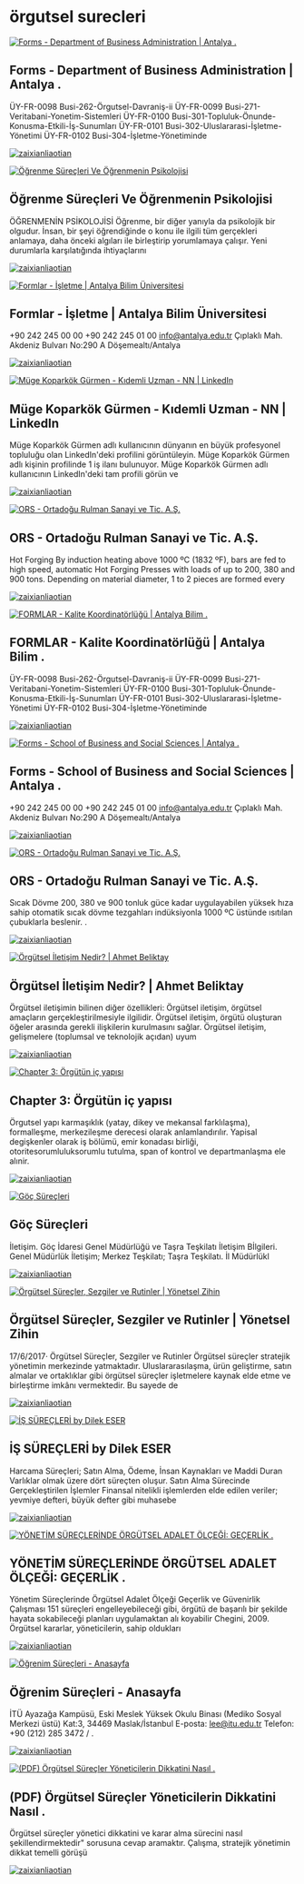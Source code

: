 # örgutsel surecleri
<a href="https://mnn.zoosnet.net/LR/Chatpre.aspx?id=MNN94995150&p=https://topgrinding.com/" target="_blank">![Forms - Department of Business Administration | Antalya .](https://github.com/technlg/images/blob/main/35.jpg)</a>
## Forms - Department of Business Administration | Antalya .
ÜY-FR-0098 Busi-262-Örgutsel-Davraniş-ii ÜY-FR-0099 Busi-271-Veritabani-Yonetim-Sistemleri ÜY-FR-0100 Busi-301-Topluluk-Önunde-Konusma-Etkili-İş-Sunumları ÜY-FR-0101 Busi-302-Uluslararasi-İşletme-Yönetimi ÜY-FR-0102 Busi-304-İşletme-Yönetiminde
<a href="https://mnn.zoosnet.net/LR/Chatpre.aspx?id=MNN94995150&p=https://topgrinding.com/" target="_blank"><img src="https://github.com/technlg/images/raw/main/chat11.jpg" alt="zaixianliaotian"/></a><a href="//whatsapp.shibangsoft.com/WhatsApp.php" ><img src="https://github.com/technlg/images/raw/main/chat11.png" alt=""></a>
<a href="https://mnn.zoosnet.net/LR/Chatpre.aspx?id=MNN94995150&p=https://topgrinding.com/" target="_blank">![Öğrenme Süreçleri Ve Öğrenmenin Psikolojisi](https://github.com/technlg/images/blob/main/6.jpg)</a>
## Öğrenme Süreçleri Ve Öğrenmenin Psikolojisi
ÖĞRENMENİN PSİKOLOJİSİ Öğrenme, bir diğer yanıyla da psikolojik bir olgudur. İnsan, bir şeyi öğrendiğinde o konu ile ilgili tüm gerçekleri anlamaya, daha önceki algıları ile birleştirip yorumlamaya çalışır. Yeni durumlarla karşılatığında ihtiyaçlarını
<a href="https://mnn.zoosnet.net/LR/Chatpre.aspx?id=MNN94995150&p=https://topgrinding.com/" target="_blank"><img src="https://github.com/technlg/images/raw/main/chat11.jpg" alt="zaixianliaotian"/></a><a href="//whatsapp.shibangsoft.com/WhatsApp.php" ><img src="https://github.com/technlg/images/raw/main/chat11.png" alt=""></a>
<a href="https://mnn.zoosnet.net/LR/Chatpre.aspx?id=MNN94995150&p=https://topgrinding.com/" target="_blank">![Formlar - İşletme | Antalya Bilim Üniversitesi](https://github.com/technlg/images/blob/main/19.jpg)</a>
## Formlar - İşletme | Antalya Bilim Üniversitesi
+90 242 245 00 00 +90 242 245 01 00 info@antalya.edu.tr Çıplaklı Mah. Akdeniz Bulvarı No:290 A Döşemealtı/Antalya
<a href="https://mnn.zoosnet.net/LR/Chatpre.aspx?id=MNN94995150&p=https://topgrinding.com/" target="_blank"><img src="https://github.com/technlg/images/raw/main/chat11.jpg" alt="zaixianliaotian"/></a><a href="//whatsapp.shibangsoft.com/WhatsApp.php" ><img src="https://github.com/technlg/images/raw/main/chat11.png" alt=""></a>
<a href="https://mnn.zoosnet.net/LR/Chatpre.aspx?id=MNN94995150&p=https://topgrinding.com/" target="_blank">![Müge Koparkök Gürmen - Kıdemli Uzman - NN | LinkedIn](https://github.com/technlg/images/blob/main/57.jpg)</a>
## Müge Koparkök Gürmen - Kıdemli Uzman - NN | LinkedIn
Müge Koparkök Gürmen adlı kullanıcının dünyanın en büyük profesyonel topluluğu olan LinkedIn'deki profilini görüntüleyin. Müge Koparkök Gürmen adlı kişinin profilinde 1 iş ilanı bulunuyor. Müge Koparkök Gürmen adlı kullanıcının LinkedIn'deki tam profili görün ve 
<a href="https://mnn.zoosnet.net/LR/Chatpre.aspx?id=MNN94995150&p=https://topgrinding.com/" target="_blank"><img src="https://github.com/technlg/images/raw/main/chat11.jpg" alt="zaixianliaotian"/></a><a href="//whatsapp.shibangsoft.com/WhatsApp.php" ><img src="https://github.com/technlg/images/raw/main/chat11.png" alt=""></a>
<a href="https://mnn.zoosnet.net/LR/Chatpre.aspx?id=MNN94995150&p=https://topgrinding.com/" target="_blank">![ORS - Ortadoğu Rulman Sanayi ve Tic. A.Ş.](https://github.com/technlg/images/blob/main/14.jpg)</a>
## ORS - Ortadoğu Rulman Sanayi ve Tic. A.Ş.
Hot Forging By induction heating above 1000 ºC (1832 ºF), bars are fed to high speed, automatic Hot Forging Presses with loads of up to 200, 380 and 900 tons. Depending on material diameter, 1 to 2 pieces are formed every
<a href="https://mnn.zoosnet.net/LR/Chatpre.aspx?id=MNN94995150&p=https://topgrinding.com/" target="_blank"><img src="https://github.com/technlg/images/raw/main/chat11.jpg" alt="zaixianliaotian"/></a><a href="//whatsapp.shibangsoft.com/WhatsApp.php" ><img src="https://github.com/technlg/images/raw/main/chat11.png" alt=""></a>
<a href="https://mnn.zoosnet.net/LR/Chatpre.aspx?id=MNN94995150&p=https://topgrinding.com/" target="_blank">![FORMLAR - Kalite Koordinatörlüğü | Antalya Bilim .](https://github.com/technlg/images/blob/main/41.jpg)</a>
## FORMLAR - Kalite Koordinatörlüğü | Antalya Bilim .
ÜY-FR-0098 Busi-262-Örgutsel-Davraniş-ii ÜY-FR-0099 Busi-271-Veritabani-Yonetim-Sistemleri ÜY-FR-0100 Busi-301-Topluluk-Önunde-Konusma-Etkili-İş-Sunumları ÜY-FR-0101 Busi-302-Uluslararasi-İşletme-Yönetimi ÜY-FR-0102 Busi-304-İşletme-Yönetiminde
<a href="https://mnn.zoosnet.net/LR/Chatpre.aspx?id=MNN94995150&p=https://topgrinding.com/" target="_blank"><img src="https://github.com/technlg/images/raw/main/chat11.jpg" alt="zaixianliaotian"/></a><a href="//whatsapp.shibangsoft.com/WhatsApp.php" ><img src="https://github.com/technlg/images/raw/main/chat11.png" alt=""></a>
<a href="https://mnn.zoosnet.net/LR/Chatpre.aspx?id=MNN94995150&p=https://topgrinding.com/" target="_blank">![Forms - School of Business and Social Sciences | Antalya .](https://github.com/technlg/images/blob/main/12.jpg)</a>
## Forms - School of Business and Social Sciences | Antalya .
+90 242 245 00 00 +90 242 245 01 00 info@antalya.edu.tr Çıplaklı Mah. Akdeniz Bulvarı No:290 A Döşemealtı/Antalya
<a href="https://mnn.zoosnet.net/LR/Chatpre.aspx?id=MNN94995150&p=https://topgrinding.com/" target="_blank"><img src="https://github.com/technlg/images/raw/main/chat11.jpg" alt="zaixianliaotian"/></a><a href="//whatsapp.shibangsoft.com/WhatsApp.php" ><img src="https://github.com/technlg/images/raw/main/chat11.png" alt=""></a>
<a href="https://mnn.zoosnet.net/LR/Chatpre.aspx?id=MNN94995150&p=https://topgrinding.com/" target="_blank">![ORS - Ortadoğu Rulman Sanayi ve Tic. A.Ş.](https://github.com/technlg/images/blob/main/6.jpg)</a>
## ORS - Ortadoğu Rulman Sanayi ve Tic. A.Ş.
Sıcak Dövme 200, 380 ve 900 tonluk güce kadar uygulayabilen yüksek hıza sahip otomatik sıcak dövme tezgahları indüksiyonla 1000 ºC üstünde ısıtılan çubuklarla beslenir. .
<a href="https://mnn.zoosnet.net/LR/Chatpre.aspx?id=MNN94995150&p=https://topgrinding.com/" target="_blank"><img src="https://github.com/technlg/images/raw/main/chat11.jpg" alt="zaixianliaotian"/></a><a href="//whatsapp.shibangsoft.com/WhatsApp.php" ><img src="https://github.com/technlg/images/raw/main/chat11.png" alt=""></a>
<a href="https://mnn.zoosnet.net/LR/Chatpre.aspx?id=MNN94995150&p=https://topgrinding.com/" target="_blank">![Örgütsel İletişim Nedir? | Ahmet Beliktay](https://github.com/technlg/images/blob/main/32.jpg)</a>
## Örgütsel İletişim Nedir? | Ahmet Beliktay
Örgütsel iletişimin bilinen diğer özellikleri: Örgütsel iletişim, örgütsel amaçların gerçekleştirilmesiyle ilgilidir. Örgütsel iletişim, örgütü oluşturan öğeler arasında gerekli ilişkilerin kurulmasını sağlar. Örgütsel iletişim, gelişmelere (toplumsal ve teknolojik açıdan) uyum 
<a href="https://mnn.zoosnet.net/LR/Chatpre.aspx?id=MNN94995150&p=https://topgrinding.com/" target="_blank"><img src="https://github.com/technlg/images/raw/main/chat11.jpg" alt="zaixianliaotian"/></a><a href="//whatsapp.shibangsoft.com/WhatsApp.php" ><img src="https://github.com/technlg/images/raw/main/chat11.png" alt=""></a>
<a href="https://mnn.zoosnet.net/LR/Chatpre.aspx?id=MNN94995150&p=https://topgrinding.com/" target="_blank">![Chapter 3: Örgütün iç yapısı](https://github.com/technlg/images/blob/main/47.jpg)</a>
## Chapter 3: Örgütün iç yapısı
Örgutsel yapı karmaşıklık (yatay, dikey ve mekansal farklılaşma), formalleşme, merkezileşme derecesi olarak anlamlandırılır. Yapisal degişkenler olarak iş bölümü, emir konadası birliği, otoritesorumluluksorumlu tutulma, span of kontrol ve departmanlaşma ele alınir.
<a href="https://mnn.zoosnet.net/LR/Chatpre.aspx?id=MNN94995150&p=https://topgrinding.com/" target="_blank"><img src="https://github.com/technlg/images/raw/main/chat11.jpg" alt="zaixianliaotian"/></a><a href="//whatsapp.shibangsoft.com/WhatsApp.php" ><img src="https://github.com/technlg/images/raw/main/chat11.png" alt=""></a>
<a href="https://mnn.zoosnet.net/LR/Chatpre.aspx?id=MNN94995150&p=https://topgrinding.com/" target="_blank">![Göç Süreçleri](https://github.com/technlg/images/blob/main/35.jpg)</a>
## Göç Süreçleri
İletişim. Göç İdaresi Genel Müdürlüğü ve Taşra Teşkilatı İletişim Bİlgileri. Genel Müdürlük İletişim; Merkez Teşkilatı; Taşra Teşkilatı. İl Müdürlükl
<a href="https://mnn.zoosnet.net/LR/Chatpre.aspx?id=MNN94995150&p=https://topgrinding.com/" target="_blank"><img src="https://github.com/technlg/images/raw/main/chat11.jpg" alt="zaixianliaotian"/></a><a href="//whatsapp.shibangsoft.com/WhatsApp.php" ><img src="https://github.com/technlg/images/raw/main/chat11.png" alt=""></a>
<a href="https://mnn.zoosnet.net/LR/Chatpre.aspx?id=MNN94995150&p=https://topgrinding.com/" target="_blank">![Örgütsel Süreçler, Sezgiler ve Rutinler | Yönetsel Zihin](https://github.com/technlg/images/blob/main/13.jpg)</a>
## Örgütsel Süreçler, Sezgiler ve Rutinler | Yönetsel Zihin
17/6/2017· Örgütsel Süreçler, Sezgiler ve Rutinler Örgütsel süreçler stratejik yönetimin merkezinde yatmaktadır. Uluslararasılaşma, ürün geliştirme, satın almalar ve ortaklıklar gibi örgütsel süreçler işletmelere kaynak elde etme ve birleştirme imkânı vermektedir. Bu sayede de 
<a href="https://mnn.zoosnet.net/LR/Chatpre.aspx?id=MNN94995150&p=https://topgrinding.com/" target="_blank"><img src="https://github.com/technlg/images/raw/main/chat11.jpg" alt="zaixianliaotian"/></a><a href="//whatsapp.shibangsoft.com/WhatsApp.php" ><img src="https://github.com/technlg/images/raw/main/chat11.png" alt=""></a>
<a href="https://mnn.zoosnet.net/LR/Chatpre.aspx?id=MNN94995150&p=https://topgrinding.com/" target="_blank">![İŞ SÜREÇLERİ by Dilek ESER](https://github.com/technlg/images/blob/main/61.jpg)</a>
## İŞ SÜREÇLERİ by Dilek ESER
Harcama Süreçleri; Satın Alma, Ödeme, İnsan Kaynakları ve Maddi Duran Varlıklar olmak üzere dört süreçten oluşur. Satın Alma Sürecinde Gerçekleştirilen İşlemler Finansal nitelikli işlemlerden elde edilen veriler; yevmiye defteri, büyük defter gibi muhasebe
<a href="https://mnn.zoosnet.net/LR/Chatpre.aspx?id=MNN94995150&p=https://topgrinding.com/" target="_blank"><img src="https://github.com/technlg/images/raw/main/chat11.jpg" alt="zaixianliaotian"/></a><a href="//whatsapp.shibangsoft.com/WhatsApp.php" ><img src="https://github.com/technlg/images/raw/main/chat11.png" alt=""></a>
<a href="https://mnn.zoosnet.net/LR/Chatpre.aspx?id=MNN94995150&p=https://topgrinding.com/" target="_blank">![YÖNETİM SÜREÇLERİNDE ÖRGÜTSEL ADALET ÖLÇEĞİ: GEÇERLİK .](https://github.com/technlg/images/blob/main/24.jpg)</a>
## YÖNETİM SÜREÇLERİNDE ÖRGÜTSEL ADALET ÖLÇEĞİ: GEÇERLİK .
Yönetim Süreçlerinde Örgütsel Adalet Ölçeği Geçerlik ve Güvenirlik Çalışması 151 süreçleri engelleyebileceği gibi, örgütü de başarılı bir şekilde hayata sokabileceği planları uygulamaktan alı koyabilir Chegini, 2009. Örgütsel kararlar, yöneticilerin, sahip oldukları
<a href="https://mnn.zoosnet.net/LR/Chatpre.aspx?id=MNN94995150&p=https://topgrinding.com/" target="_blank"><img src="https://github.com/technlg/images/raw/main/chat11.jpg" alt="zaixianliaotian"/></a><a href="//whatsapp.shibangsoft.com/WhatsApp.php" ><img src="https://github.com/technlg/images/raw/main/chat11.png" alt=""></a>
<a href="https://mnn.zoosnet.net/LR/Chatpre.aspx?id=MNN94995150&p=https://topgrinding.com/" target="_blank">![Öğrenim Süreçleri - Anasayfa](https://github.com/technlg/images/blob/main/32.jpg)</a>
## Öğrenim Süreçleri - Anasayfa
İTÜ Ayazağa Kampüsü, Eski Meslek Yüksek Okulu Binası (Mediko Sosyal Merkezi üstü) Kat:3, 34469 Maslak/İstanbul E-posta: lee@itu.edu.tr Telefon: +90 (212) 285 3472 / .
<a href="https://mnn.zoosnet.net/LR/Chatpre.aspx?id=MNN94995150&p=https://topgrinding.com/" target="_blank"><img src="https://github.com/technlg/images/raw/main/chat11.jpg" alt="zaixianliaotian"/></a><a href="//whatsapp.shibangsoft.com/WhatsApp.php" ><img src="https://github.com/technlg/images/raw/main/chat11.png" alt=""></a>
<a href="https://mnn.zoosnet.net/LR/Chatpre.aspx?id=MNN94995150&p=https://topgrinding.com/" target="_blank">![(PDF) Örgütsel Süreçler Yöneticilerin Dikkatini Nasıl .](https://github.com/technlg/images/blob/main/34.jpg)</a>
## (PDF) Örgütsel Süreçler Yöneticilerin Dikkatini Nasıl .
Örgütsel süreçler yönetici dikkatini ve karar alma sürecini nasıl şekillendirmektedir" sorusuna cevap aramaktır. Çalışma, stratejik yönetimin dikkat temelli görüşü 
<a href="https://mnn.zoosnet.net/LR/Chatpre.aspx?id=MNN94995150&p=https://topgrinding.com/" target="_blank"><img src="https://github.com/technlg/images/raw/main/chat11.jpg" alt="zaixianliaotian"/></a><a href="//whatsapp.shibangsoft.com/WhatsApp.php" ><img src="https://github.com/technlg/images/raw/main/chat11.png" alt=""></a>
